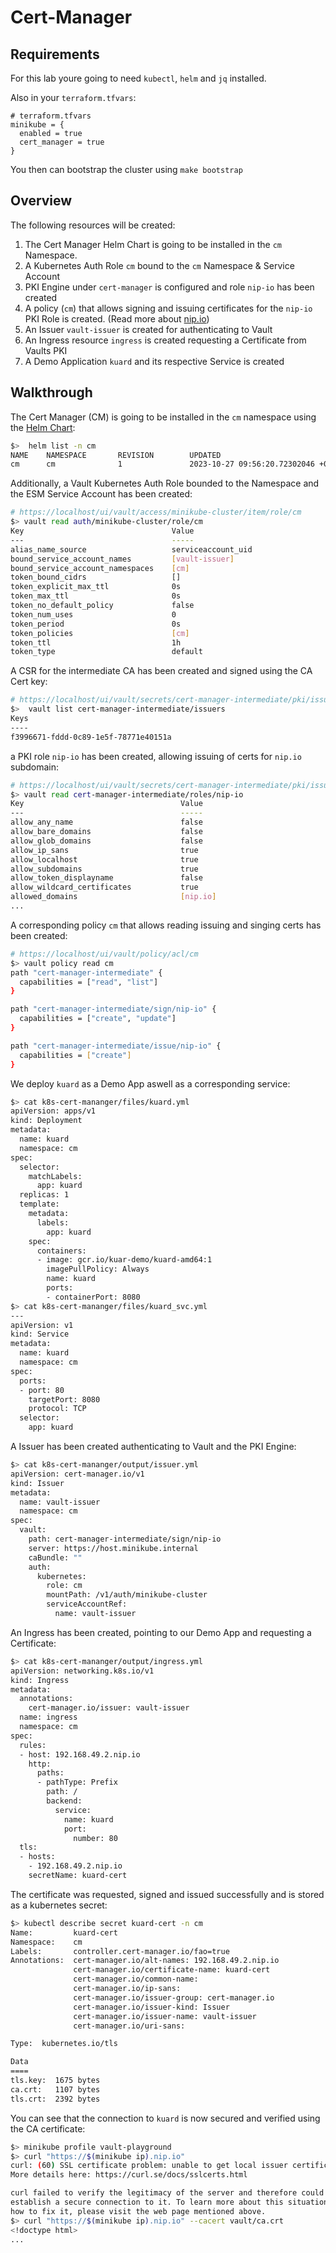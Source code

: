 # Cert-Manager

## Requirements
For this lab youre going to need `kubectl`, `helm` and `jq` installed.

Also in your `terraform.tfvars`:
```
# terraform.tfvars
minikube = {
  enabled = true
  cert_manager = true
}
```

You then can bootstrap the cluster using `make bootstrap`


## Overview
The following resources will be created:

1. The Cert Manager Helm Chart is going to be installed in the `cm` Namespace.
2. A Kubernetes Auth Role `cm` bound to the `cm` Namespace & Service Account
3. PKI Engine under `cert-manager` is configured and role `nip-io` has been created
4. A policy (`cm`) that allows signing and issuing certificates for the `nip-io` PKI Role is created. (Read more about [nip.io](https://nip.io/))
5. An Issuer `vault-issuer` is created for authenticating to Vault
6. An Ingress resource `ingress` is created requesting a Certificate from Vaults PKI
7. A Demo Application `kuard` and its respective Service is created

## Walkthrough
The Cert Manager (CM) is going to be installed in the `cm` namespace using the [Helm Chart](https://github.com/cert-manager/cert-manager/tree/master/deploy/charts/cert-manager):

```bash
$>  helm list -n cm
NAME    NAMESPACE       REVISION        UPDATED                                 STATUS          CHART                   APP VERSION
cm      cm              1               2023-10-27 09:56:20.72302046 +0200 CEST deployed        cert-manager-v1.13.1    v1.13.1
```

Additionally, a Vault Kubernetes Auth Role bounded to the Namespace and the ESM Service Account has been created:

```bash
# https://localhost/ui/vault/access/minikube-cluster/item/role/cm
$> vault read auth/minikube-cluster/role/cm
Key                                 Value
---                                 -----
alias_name_source                   serviceaccount_uid
bound_service_account_names         [vault-issuer]
bound_service_account_namespaces    [cm]
token_bound_cidrs                   []
token_explicit_max_ttl              0s
token_max_ttl                       0s
token_no_default_policy             false
token_num_uses                      0
token_period                        0s
token_policies                      [cm]
token_ttl                           1h
token_type                          default
```

A CSR for the intermediate CA has been created and signed using the CA Cert key:

```bash
# https://localhost/ui/vault/secrets/cert-manager-intermediate/pki/issuers
$>  vault list cert-manager-intermediate/issuers
Keys
----
f3996671-fddd-0c89-1e5f-78771e40151a
```

a PKI role `nip-io` has been created, allowing issuing of certs for `nip.io` subdomain:

```bash
# https://localhost/ui/vault/secrets/cert-manager-intermediate/pki/issuers
$> vault read cert-manager-intermediate/roles/nip-io
Key                                   Value
---                                   -----
allow_any_name                        false
allow_bare_domains                    false
allow_glob_domains                    false
allow_ip_sans                         true
allow_localhost                       true
allow_subdomains                      true
allow_token_displayname               false
allow_wildcard_certificates           true
allowed_domains                       [nip.io]
...
```

A corresponding policy `cm` that allows reading issuing and singing certs has been created:

```bash
# https://localhost/ui/vault/policy/acl/cm
$> vault policy read cm
path "cert-manager-intermediate" {
  capabilities = ["read", "list"]
}

path "cert-manager-intermediate/sign/nip-io" {
  capabilities = ["create", "update"]
}

path "cert-manager-intermediate/issue/nip-io" {
  capabilities = ["create"]
}
```

We deploy `kuard` as a Demo App aswell as a corresponding service:

```bash
$> cat k8s-cert-mananger/files/kuard.yml
apiVersion: apps/v1
kind: Deployment
metadata:
  name: kuard
  namespace: cm
spec:
  selector:
    matchLabels:
      app: kuard
  replicas: 1
  template:
    metadata:
      labels:
        app: kuard
    spec:
      containers:
      - image: gcr.io/kuar-demo/kuard-amd64:1
        imagePullPolicy: Always
        name: kuard
        ports:
        - containerPort: 8080
$> cat k8s-cert-mananger/files/kuard_svc.yml
---
apiVersion: v1
kind: Service
metadata:
  name: kuard
  namespace: cm
spec:
  ports:
  - port: 80
    targetPort: 8080
    protocol: TCP
  selector:
    app: kuard
```

A Issuer has been created authenticating to Vault and the PKI Engine:

```bash
$> cat k8s-cert-mananger/output/issuer.yml
apiVersion: cert-manager.io/v1
kind: Issuer
metadata:
  name: vault-issuer
  namespace: cm
spec:
  vault:
    path: cert-manager-intermediate/sign/nip-io
    server: https://host.minikube.internal
    caBundle: ""
    auth:
      kubernetes:
        role: cm
        mountPath: /v1/auth/minikube-cluster
        serviceAccountRef:
          name: vault-issuer
```

An Ingress has been created, pointing to our Demo App and requesting a Certificate:

```bash
$> cat k8s-cert-mananger/output/ingress.yml
apiVersion: networking.k8s.io/v1
kind: Ingress
metadata:
  annotations:
    cert-manager.io/issuer: vault-issuer
  name: ingress
  namespace: cm
spec:
  rules:
  - host: 192.168.49.2.nip.io
    http:
      paths:
      - pathType: Prefix
        path: /
        backend:
          service:
            name: kuard
            port:
              number: 80
  tls:
  - hosts:
    - 192.168.49.2.nip.io
    secretName: kuard-cert
```

The certificate was requested, signed and issued successfully and is stored as a kubernetes secret:

```bash
$> kubectl describe secret kuard-cert -n cm
Name:         kuard-cert
Namespace:    cm
Labels:       controller.cert-manager.io/fao=true
Annotations:  cert-manager.io/alt-names: 192.168.49.2.nip.io
              cert-manager.io/certificate-name: kuard-cert
              cert-manager.io/common-name:
              cert-manager.io/ip-sans:
              cert-manager.io/issuer-group: cert-manager.io
              cert-manager.io/issuer-kind: Issuer
              cert-manager.io/issuer-name: vault-issuer
              cert-manager.io/uri-sans:

Type:  kubernetes.io/tls

Data
====
tls.key:  1675 bytes
ca.crt:   1107 bytes
tls.crt:  2392 bytes
```

You can see that the connection to `kuard` is now secured and verified using the CA certificate:

```bash
$> minikube profile vault-playground
$> curl "https://$(minikube ip).nip.io"
curl: (60) SSL certificate problem: unable to get local issuer certificate
More details here: https://curl.se/docs/sslcerts.html

curl failed to verify the legitimacy of the server and therefore could not
establish a secure connection to it. To learn more about this situation and
how to fix it, please visit the web page mentioned above.
$> curl "https://$(minikube ip).nip.io" --cacert vault/ca.crt
<!doctype html>
...
```
